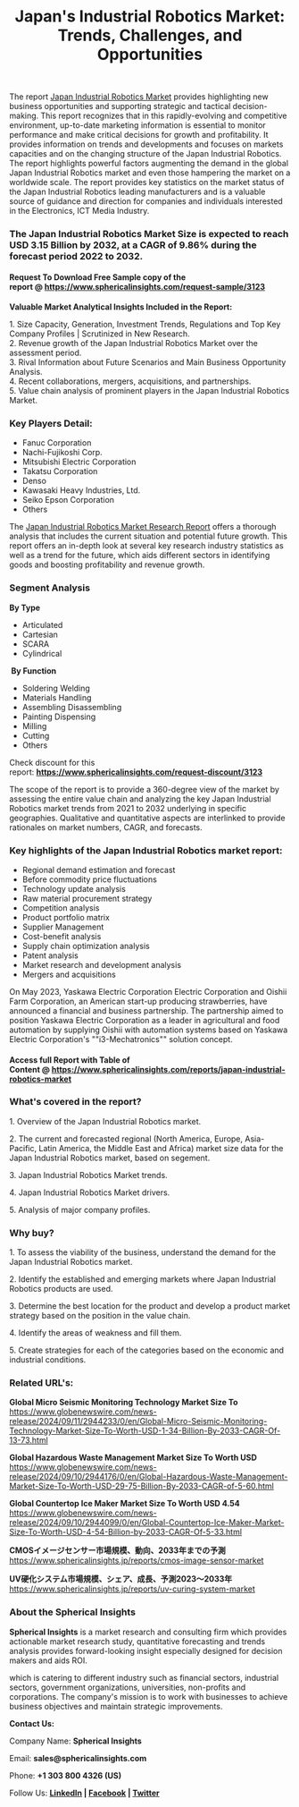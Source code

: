 <h1 style="text-align: center;">Japan's Industrial Robotics Market: Trends, Challenges, and Opportunities</h1>
<p>&nbsp;</p>
<p>The report&nbsp;<a href="https://www.sphericalinsights.com/reports/japan-industrial-robotics-market" target="_blank" rel="noopener noreferrer">Japan Industrial Robotics Market</a>&nbsp;provides highlighting new business opportunities and supporting strategic and tactical decision-making. This report recognizes that in this rapidly-evolving and competitive environment, up-to-date marketing information is essential to monitor performance and make critical decisions for growth and profitability. It provides information on trends and developments and focuses on markets capacities and on the changing structure of the Japan Industrial Robotics. The report highlights powerful factors augmenting the demand in the global Japan Industrial Robotics market and even those hampering the market on a worldwide scale. The report provides key statistics on the market status of the Japan Industrial Robotics leading manufacturers and is a valuable source of guidance and direction for companies and individuals interested in the Electronics, ICT Media Industry.</p>
<h3>The Japan Industrial Robotics Market Size is expected to reach USD 3.15 Billion by 2032, at a CAGR of 9.86% during the forecast period 2022 to 2032.</h3>
<h4>Request To Download Free Sample copy of the report&nbsp;@&nbsp;<a href="https://www.sphericalinsights.com/request-sample/3123" target="_blank" rel="noopener noreferrer">https://www.sphericalinsights.com/request-sample/3123</a></h4>
<p><strong>Valuable Market Analytical Insights Included in the Report:</strong></p>
<p>1. Size Capacity, Generation, Investment Trends, Regulations and Top Key Company Profiles | Scrutinized in New Research.<br />2. Revenue growth of the Japan Industrial Robotics Market over the assessment period.<br />3. Rival Information about Future Scenarios and Main Business Opportunity Analysis.<br />4. Recent collaborations, mergers, acquisitions, and partnerships.<br />5. Value chain analysis of prominent players in the Japan Industrial Robotics Market.</p>
<h3><strong>Key Players Detail:</strong></h3>
<ul>
<li>Fanuc Corporation</li>
<li>Nachi-Fujikoshi Corp.</li>
<li>Mitsubishi Electric Corporation</li>
<li>Takatsu Corporation</li>
<li>Denso</li>
<li>Kawasaki Heavy Industries, Ltd.</li>
<li>Seiko Epson Corporation</li>
<li>Others</li>
</ul>
<p>The&nbsp;<a href="https://www.sphericalinsights.com/reports/japan-industrial-robotics-market" target="_blank" rel="noopener noreferrer">Japan Industrial Robotics Market Research Report</a>&nbsp;offers a thorough analysis that includes the current situation and potential future growth. This report offers an in-depth look at several key research industry statistics as well as a trend for the future, which aids different sectors in identifying goods and boosting profitability and revenue growth.</p>
<h3><strong>Segment Analysis</strong></h3>
<p><strong>By&nbsp;</strong><strong>Type</strong></p>
<ul>
<li>Articulated</li>
<li>Cartesian</li>
<li>SCARA</li>
<li>Cylindrical</li>
</ul>
<p><strong>&nbsp;By Function</strong></p>
<ul>
<li>Soldering Welding</li>
<li>Materials Handling</li>
<li>Assembling Disassembling</li>
<li>Painting Dispensing</li>
<li>Milling</li>
<li>Cutting</li>
<li>Others</li>
</ul>
<p>Check discount for this report:&nbsp;<strong><a href="https://www.sphericalinsights.com/request-discount/3123" target="_blank" rel="noopener noreferrer">https://www.sphericalinsights.com/request-discount/3123</a></strong></p>
<p>The scope of the report is to provide a 360-degree view of the market by assessing the entire value chain and analyzing the key Japan Industrial Robotics market trends from 2021 to 2032 underlying in specific geographies. Qualitative and quantitative aspects are interlinked to provide rationales on market numbers, CAGR, and forecasts.</p>
<h3><strong>Key highlights of the Japan Industrial Robotics market report:</strong></h3>
<ul>
<li>Regional demand estimation and forecast</li>
<li>Before commodity price fluctuations</li>
<li>Technology update analysis</li>
<li>Raw material procurement strategy</li>
<li>Competition analysis</li>
<li>Product portfolio matrix</li>
<li>Supplier Management</li>
<li>Cost-benefit analysis</li>
<li>Supply chain optimization analysis</li>
<li>Patent analysis</li>
<li>Market research and development analysis</li>
<li>Mergers and acquisitions</li>
</ul>
<p>On May 2023, Yaskawa Electric Corporation Electric Corporation and Oishii Farm Corporation, an American start-up producing strawberries, have announced a financial and business partnership. The partnership aimed to position Yaskawa Electric Corporation as a leader in agricultural and food automation by supplying Oishii with automation systems based on Yaskawa Electric Corporation's ""i3-Mechatronics"" solution concept.</p>
<h4>Access full Report with Table of Content&nbsp;@&nbsp;<a href="https://www.sphericalinsights.com/reports/japan-industrial-robotics-market" target="_blank" rel="noopener noreferrer">https://www.sphericalinsights.com/reports/japan-industrial-robotics-market</a></h4>
<h3><strong>What's covered in the report?</strong></h3>
<p>1. Overview of the Japan Industrial Robotics market.</p>
<p>2. The current and forecasted regional (North America, Europe, Asia-Pacific, Latin America, the Middle East and Africa) market size data for the Japan Industrial Robotics market, based on segement.</p>
<p>3. Japan Industrial Robotics Market trends.</p>
<p>4. Japan Industrial Robotics Market drivers.</p>
<p>5. Analysis of major company profiles.</p>
<h3><strong>Why buy?</strong></h3>
<p>1. To assess the viability of the business, understand the demand for the Japan Industrial Robotics market.</p>
<p>2. Identify the established and emerging markets where Japan Industrial Robotics products are used.</p>
<p>3. Determine the best location for the product and develop a product market strategy based on the position in the value chain.</p>
<p>4. Identify the areas of weakness and fill them.</p>
<p>5. Create strategies for each of the categories based on the economic and industrial conditions.</p>
<h3><strong>Related URL's:</strong></h3>
<p><strong>Global Micro Seismic Monitoring Technology Market Size To</strong><br /><a href="https://www.globenewswire.com/news-release/2024/09/11/2944233/0/en/Global-Micro-Seismic-Monitoring-Technology-Market-Size-To-Worth-USD-1-34-Billion-By-2033-CAGR-Of-13-73.html" rel="nofollow">https://www.globenewswire.com/news-release/2024/09/11/2944233/0/en/Global-Micro-Seismic-Monitoring-Technology-Market-Size-To-Worth-USD-1-34-Billion-By-2033-CAGR-Of-13-73.html</a>&nbsp;</p>
<p><strong>Global Hazardous Waste Management Market Size To Worth USD</strong><br /><a href="https://www.globenewswire.com/news-release/2024/09/10/2944176/0/en/Global-Hazardous-Waste-Management-Market-Size-To-Worth-USD-29-75-Billion-By-2033-CAGR-of-5-60.html" rel="nofollow">https://www.globenewswire.com/news-release/2024/09/10/2944176/0/en/Global-Hazardous-Waste-Management-Market-Size-To-Worth-USD-29-75-Billion-By-2033-CAGR-of-5-60.html</a>&nbsp;</p>
<p><strong>Global Countertop Ice Maker Market Size To Worth USD 4.54</strong><br /><a href="https://www.globenewswire.com/news-release/2024/09/10/2944099/0/en/Global-Countertop-Ice-Maker-Market-Size-To-Worth-USD-4-54-Billion-by-2033-CAGR-Of-5-33.html" rel="nofollow">https://www.globenewswire.com/news-release/2024/09/10/2944099/0/en/Global-Countertop-Ice-Maker-Market-Size-To-Worth-USD-4-54-Billion-by-2033-CAGR-Of-5-33.html</a>&nbsp;</p>
<p><strong>CMOSイメージセンサー市場規模、動向、2033年までの予測</strong><br /><a href="https://www.sphericalinsights.jp/reports/cmos-image-sensor-market" rel="nofollow">https://www.sphericalinsights.jp/reports/cmos-image-sensor-market</a>&nbsp;</p>
<p><strong>UV硬化システム市場規模、シェア、成長、予測2023～2033年</strong><br /><a href="https://www.sphericalinsights.jp/reports/uv-curing-system-market" rel="nofollow">https://www.sphericalinsights.jp/reports/uv-curing-system-market</a>&nbsp;</p>
<h3><strong>About the Spherical Insights</strong></h3>
<p><strong>Spherical Insights</strong>&nbsp;is a market research and consulting firm which provides actionable market research study, quantitative forecasting and trends analysis provides forward-looking insight especially designed for decision makers and aids ROI.</p>
<p>which is catering to different industry such as financial sectors, industrial sectors, government organizations, universities, non-profits and corporations. The company's mission is to work with businesses to achieve business objectives and maintain strategic improvements.</p>
<p><strong>Contact Us:</strong></p>
<p>Company Name:&nbsp;<strong>Spherical Insights</strong></p>
<p>Email:&nbsp;<strong>sales@sphericalinsights.com</strong></p>
<p>Phone:&nbsp;<strong>+1 303 800 4326 (US)</strong></p>
<p>Follow Us:&nbsp;<strong><a href="https://www.linkedin.com/company/spherical-insight/" rel="nofollow"><u>LinkedIn</u></a>&nbsp;|&nbsp;<a href="https://www.facebook.com/sphericalinsights22" rel="nofollow"><u>Facebook</u></a>&nbsp;|&nbsp;<a href="https://twitter.com/SInsights_US" rel="nofollow"><u>Twitter</u></a></strong></p>
